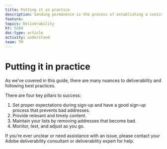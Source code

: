 ```yaml
---
title: Putting it in practice
description: Sending permanence is the process of establishing a consistent sending volume and strategy in order to maintain ISP reputation.
feature: 
topics: Deliverability
kt: 5264
doc-type: article
activity: understand
team: TM
---
```


# Putting it in practice

As we’ve covered in this guide, there are many nuances to deliverability and following best practices. 

There are four key pillars to success:

1. Set proper expectations during sign-up and have a good sign-up process that prevents bad addresses.
2. Provide relevant and timely content.
3. Maintain your lists by removing addresses that become bad.
4. Monitor, test, and adjust as you go.

If you’re ever unclear or need assistance with an issue, please contact your Adobe deliverability consultant or deliverability expert for help.
